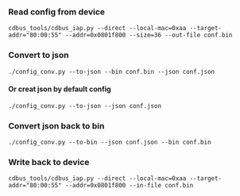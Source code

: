 ### Read config from device
```
cdbus_tools/cdbus_iap.py --direct --local-mac=0xaa --target-addr="80:00:55" --addr=0x0801f800 --size=36 --out-file conf.bin
```

### Convert to json
```
./config_conv.py --to-json --bin conf.bin --json conf.json
```

#### Or creat json by default config
```
./config_conv.py --to-json --json conf.json
```


### Convert json back to bin
```
./config_conv.py --to-bin --json conf.json --bin conf.bin
```

### Write back to device
```
cdbus_tools/cdbus_iap.py --direct --local-mac=0xaa --target-addr="80:00:55" --addr=0x0801f800 --in-file conf.bin
```
